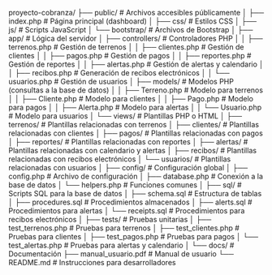 proyecto-cobranza/
├── public/                # Archivos accesibles públicamente
│   ├── index.php          # Página principal (dashboard)
│   ├── css/               # Estilos CSS
│   ├── js/                # Scripts JavaScript
│   └── bootstrap/         # Archivos de Bootstrap
│
├── app/                   # Lógica del servidor
│   ├── controllers/       # Controladores PHP
│   │   ├── terrenos.php   # Gestión de terrenos
│   │   ├── clientes.php   # Gestión de clientes
│   │   ├── pagos.php      # Gestión de pagos
│   │   ├── reportes.php   # Gestión de reportes
│   │   ├── alertas.php    # Gestión de alertas y calendario
│   │   ├── recibos.php    # Generación de recibos electrónicos
│   │   └── usuarios.php   # Gestión de usuarios
│   ├── models/            # Modelos PHP (consultas a la base de datos)
│   │   ├── Terreno.php    # Modelo para terrenos
│   │   ├── Cliente.php    # Modelo para clientes
│   │   ├── Pago.php       # Modelo para pagos
│   │   ├── Alerta.php     # Modelo para alertas
│   │   └── Usuario.php    # Modelo para usuarios
│   └── views/             # Plantillas PHP o HTML
│       ├── terrenos/      # Plantillas relacionadas con terrenos
│       ├── clientes/      # Plantillas relacionadas con clientes
│       ├── pagos/         # Plantillas relacionadas con pagos
│       ├── reportes/      # Plantillas relacionadas con reportes
│       ├── alertas/       # Plantillas relacionadas con calendario y alertas
│       ├── recibos/       # Plantillas relacionadas con recibos electrónicos
│       └── usuarios/      # Plantillas relacionadas con usuarios
│
├── config/                # Configuración global
│   ├── config.php         # Archivo de configuración
│   ├── database.php       # Conexión a la base de datos
│   └── helpers.php        # Funciones comunes
│
├── sql/                   # Scripts SQL para la base de datos
│   ├── schema.sql         # Estructura de tablas
│   ├── procedures.sql     # Procedimientos almacenados
│   ├── alerts.sql         # Procedimientos para alertas
│   └── receipts.sql       # Procedimientos para recibos electrónicos
│
├── tests/                 # Pruebas unitarias
│   ├── test_terrenos.php  # Pruebas para terrenos
│   ├── test_clientes.php  # Pruebas para clientes
│   ├── test_pagos.php     # Pruebas para pagos
│   └── test_alertas.php   # Pruebas para alertas y calendario
│
└── docs/                  # Documentación
    ├── manual_usuario.pdf # Manual de usuario
    └── README.md          # Instrucciones para desarrolladores
